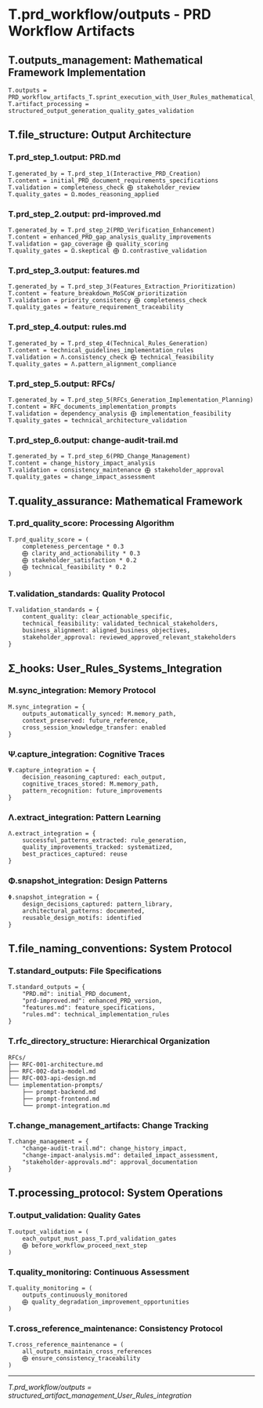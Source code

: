 <!-- CONTENT_TARGET: AI_FACING - Mathematical notation User_Rules framework -->

# T.prd_workflow/outputs - PRD Workflow Artifacts

## T.outputs_management: Mathematical Framework Implementation
```
T.outputs = PRD_workflow_artifacts_T.sprint_execution_with_User_Rules_mathematical_framework
T.artifact_processing = structured_output_generation_quality_gates_validation
```

## T.file_structure: Output Architecture

### T.prd_step_1.output: PRD.md
```
T.generated_by = T.prd_step_1(Interactive_PRD_Creation)
T.content = initial_PRD_document_requirements_specifications
T.validation = completeness_check ⨁ stakeholder_review
T.quality_gates = Ω.modes_reasoning_applied
```

### T.prd_step_2.output: prd-improved.md
```
T.generated_by = T.prd_step_2(PRD_Verification_Enhancement)
T.content = enhanced_PRD_gap_analysis_quality_improvements
T.validation = gap_coverage ⨁ quality_scoring
T.quality_gates = Ω.skeptical ⨁ Ω.contrastive_validation
```

### T.prd_step_3.output: features.md
```
T.generated_by = T.prd_step_3(Features_Extraction_Prioritization)
T.content = feature_breakdown_MoSCoW_prioritization
T.validation = priority_consistency ⨁ completeness_check
T.quality_gates = feature_requirement_traceability
```

### T.prd_step_4.output: rules.md
```
T.generated_by = T.prd_step_4(Technical_Rules_Generation)
T.content = technical_guidelines_implementation_rules
T.validation = Λ.consistency_check ⨁ technical_feasibility
T.quality_gates = Λ.pattern_alignment_compliance
```

### T.prd_step_5.output: RFCs/
```
T.generated_by = T.prd_step_5(RFCs_Generation_Implementation_Planning)
T.content = RFC_documents_implementation_prompts
T.validation = dependency_analysis ⨁ implementation_feasibility
T.quality_gates = technical_architecture_validation
```

### T.prd_step_6.output: change-audit-trail.md
```
T.generated_by = T.prd_step_6(PRD_Change_Management)
T.content = change_history_impact_analysis
T.validation = consistency_maintenance ⨁ stakeholder_approval
T.quality_gates = change_impact_assessment
```

## T.quality_assurance: Mathematical Framework

### T.prd_quality_score: Processing Algorithm
```
T.prd_quality_score = (
    completeness_percentage * 0.3
    ⨁ clarity_and_actionability * 0.3
    ⨁ stakeholder_satisfaction * 0.2  
    ⨁ technical_feasibility * 0.2
)
```

### T.validation_standards: Quality Protocol
```
T.validation_standards = {
    content_quality: clear_actionable_specific,
    technical_feasibility: validated_technical_stakeholders,
    business_alignment: aligned_business_objectives,
    stakeholder_approval: reviewed_approved_relevant_stakeholders
}
```

## Σ_hooks: User_Rules_Systems_Integration

### M.sync_integration: Memory Protocol
```
M.sync_integration = {
    outputs_automatically_synced: M.memory_path,
    context_preserved: future_reference,
    cross_session_knowledge_transfer: enabled
}
```

### Ψ.capture_integration: Cognitive Traces
```
Ψ.capture_integration = {
    decision_reasoning_captured: each_output,
    cognitive_traces_stored: M.memory_path,
    pattern_recognition: future_improvements
}
```

### Λ.extract_integration: Pattern Learning
```
Λ.extract_integration = {
    successful_patterns_extracted: rule_generation,
    quality_improvements_tracked: systematized,
    best_practices_captured: reuse
}
```

### Φ.snapshot_integration: Design Patterns
```
Φ.snapshot_integration = {
    design_decisions_captured: pattern_library,
    architectural_patterns: documented,
    reusable_design_motifs: identified
}
```

## T.file_naming_conventions: System Protocol

### T.standard_outputs: File Specifications
```
T.standard_outputs = {
    "PRD.md": initial_PRD_document,
    "prd-improved.md": enhanced_PRD_version,
    "features.md": feature_specifications,
    "rules.md": technical_implementation_rules
}
```

### T.rfc_directory_structure: Hierarchical Organization
```
RFCs/
├── RFC-001-architecture.md
├── RFC-002-data-model.md
├── RFC-003-api-design.md
└── implementation-prompts/
    ├── prompt-backend.md
    ├── prompt-frontend.md
    └── prompt-integration.md
```

### T.change_management_artifacts: Change Tracking
```
T.change_management = {
    "change-audit-trail.md": change_history_impact,
    "change-impact-analysis.md": detailed_impact_assessment,
    "stakeholder-approvals.md": approval_documentation
}
```

## T.processing_protocol: System Operations

### T.output_validation: Quality Gates
```
T.output_validation = (
    each_output_must_pass_T.prd_validation_gates
    ⨁ before_workflow_proceed_next_step
)
```

### T.quality_monitoring: Continuous Assessment
```
T.quality_monitoring = (
    outputs_continuously_monitored
    ⨁ quality_degradation_improvement_opportunities
)
```

### T.cross_reference_maintenance: Consistency Protocol
```
T.cross_reference_maintenance = (
    all_outputs_maintain_cross_references
    ⨁ ensure_consistency_traceability
)
```

---
*T.prd_workflow/outputs = structured_artifact_management_User_Rules_integration* 